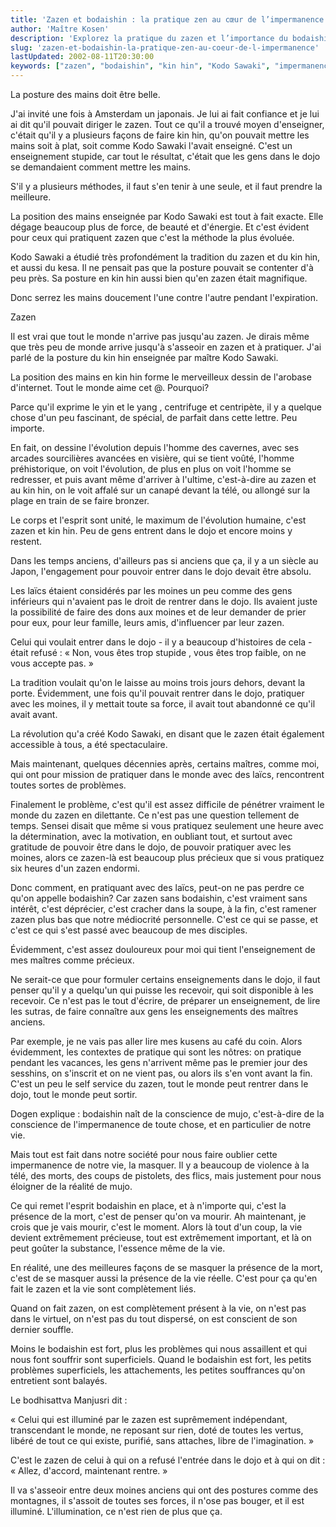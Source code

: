 ```yaml
---
title: 'Zazen et bodaishin : la pratique zen au cœur de l’impermanence'
author: 'Maître Kosen'
description: 'Explorez la pratique du zazen et l’importance du bodaishin, le cœur de la conscience de l’impermanence dans la vie et la méditation zen.'
slug: 'zazen-et-bodaishin-la-pratique-zen-au-coeur-de-l-impermanence'
lastUpdated: 2002-08-11T20:30:00
keywords: ["zazen", "bodaishin", "kin hin", "Kodo Sawaki", "impermanence", "mujo", "dojo", "zen et méditation", "bodhisattva Manjusri", "conscience de la mort"]
---
```


La posture des mains doit être belle.

J'ai invité une fois à Amsterdam un japonais. Je lui ai fait confiance
et je lui ai dit qu'il pouvait diriger le zazen. Tout ce qu'il a trouvé
moyen d'enseigner, c'était qu'il y a plusieurs façons de faire kin hin,
qu'on pouvait mettre les mains soit à plat, soit comme Kodo Sawaki
l'avait enseigné. C'est un enseignement stupide, car tout le résultat,
c'était que les gens dans le dojo se demandaient comment mettre les
mains.

S'il y a plusieurs méthodes, il faut s'en tenir à une seule, et il faut
prendre la meilleure.

La position des mains enseignée par Kodo Sawaki est tout à fait exacte.
Elle dégage beaucoup plus de force, de beauté et d'énergie. Et c'est
évident pour ceux qui pratiquent zazen que c'est la méthode la plus
évoluée.

Kodo Sawaki a étudié très profondément la tradition du zazen et du kin
hin, et aussi du kesa. Il ne pensait pas que la posture pouvait se
contenter d'à peu près. Sa posture en kin hin aussi bien qu'en zazen
était magnifique.

Donc serrez les mains doucement l'une contre l'autre pendant
l'expiration.

Zazen

Il est vrai que tout le monde n'arrive pas jusqu'au zazen. Je dirais
même que très peu de monde arrive jusqu'à s'asseoir en zazen et à
pratiquer. J'ai parlé de la posture du kin hin enseignée par maître Kodo
Sawaki.

La position des mains en kin hin forme le merveilleux dessin de
l'arobase d'internet. Tout le monde aime cet @. Pourquoi?

Parce qu'il exprime le yin et le yang , centrifuge et centripète, il y a
quelque chose d'un peu fascinant, de spécial, de parfait dans cette
lettre. Peu importe.

En fait, on dessine l'évolution depuis l'homme des cavernes, avec ses
arcades sourcilières avancées en visière, qui se tient voûté, l'homme
préhistorique, on voit l'évolution, de plus en plus on voit l'homme se
redresser, et puis avant même d'arriver à l'ultime, c'est-à-dire au
zazen et au kin hin, on le voit affalé sur un canapé devant la télé, ou
allongé sur la plage en train de se faire bronzer.

Le corps et l'esprit sont unité, le maximum de l'évolution humaine,
c'est zazen et kin hin. Peu de gens entrent dans le dojo et encore moins
y restent.

Dans les temps anciens, d'ailleurs pas si anciens que ça, il y a un
siècle au Japon, l'engagement pour pouvoir entrer dans le dojo devait
être absolu.

Les laïcs étaient considérés par les moines un peu comme des gens
inférieurs qui n'avaient pas le droit de rentrer dans le dojo. Ils
avaient juste la possibilité de faire des dons aux moines et de leur
demander de prier pour eux, pour leur famille, leurs amis, d'influencer
par leur zazen.

Celui qui voulait entrer dans le dojo - il y a beaucoup d'histoires de
cela - était refusé : « Non, vous êtes trop stupide , vous êtes trop
faible, on ne vous accepte pas. »

La tradition voulait qu'on le laisse au moins trois jours dehors, devant
la porte. Évidemment, une fois qu'il pouvait rentrer dans le dojo,
pratiquer avec les moines, il y mettait toute sa force, il avait tout
abandonné ce qu'il avait avant.

La révolution qu'a créé Kodo Sawaki, en disant que le zazen était
également accessible à tous, a été spectaculaire.

Mais maintenant, quelques décennies après, certains maîtres, comme moi,
qui ont pour mission de pratiquer dans le monde avec des laïcs,
rencontrent toutes sortes de problèmes.

Finalement le problème, c'est qu'il est assez difficile de pénétrer
vraiment le monde du zazen en dilettante. Ce n'est pas une question
tellement de temps. Sensei disait que même si vous pratiquez seulement
une heure avec la détermination, avec la motivation, en oubliant tout,
et surtout avec gratitude de pouvoir être dans le dojo, de pouvoir
pratiquer avec les moines, alors ce zazen-là est beaucoup plus précieux
que si vous pratiquez six heures d'un zazen endormi.

Donc comment, en pratiquant avec des laïcs, peut-on ne pas perdre ce
qu'on appelle bodaishin? Car zazen sans bodaishin, c'est vraiment sans
intérêt, c'est déprécier, c'est cracher dans la soupe, à la fin, c'est
ramener zazen plus bas que notre médiocrité personnelle. C'est ce qui se
passe, et c'est ce qui s'est passé avec beaucoup de mes disciples.

Évidemment, c'est assez douloureux pour moi qui tient l'enseignement de
mes maîtres comme précieux.

Ne serait-ce que pour formuler certains enseignements dans le dojo, il
faut penser qu'il y a quelqu'un qui puisse les recevoir, qui soit
disponible à les recevoir. Ce n'est pas le tout d'écrire, de préparer un
enseignement, de lire les sutras, de faire connaître aux gens les
enseignements des maîtres anciens.

Par exemple, je ne vais pas aller lire mes kusens au café du coin. Alors
évidemment, les contextes de pratique qui sont les nôtres: on pratique
pendant les vacances, les gens n'arrivent même pas le premier jour des
sesshins, on s'inscrit et on ne vient pas, ou alors ils s'en vont avant
la fin. C'est un peu le self service du zazen, tout le monde peut
rentrer dans le dojo, tout le monde peut sortir.

Dogen explique : bodaishin naît de la conscience de mujo, c'est-à-dire
de la conscience de l'impermanence de toute chose, et en particulier de
notre vie.

Mais tout est fait dans notre société pour nous faire oublier cette
impermanence de notre vie, la masquer. Il y a beaucoup de violence à la
télé, des morts, des coups de pistolets, des flics, mais justement pour
nous éloigner de la réalité de mujo.

Ce qui remet l'esprit bodaishin en place, et à n'importe qui, c'est la
présence de la mort, c'est de penser qu'on va mourir. Ah maintenant, je
crois que je vais mourir, c'est le moment. Alors là tout d'un coup, la
vie devient extrêmement précieuse, tout est extrêmement important, et là
on peut goûter la substance, l'essence même de la vie.

En réalité, une des meilleures façons de se masquer la présence de la
mort, c'est de se masquer aussi la présence de la vie réelle. C'est pour
ça qu'en fait le zazen et la vie sont complètement liés.

Quand on fait zazen, on est complètement présent à la vie, on n'est pas
dans le virtuel, on n'est pas du tout dispersé, on est conscient de son
dernier souffle.

Moins le bodaishin est fort, plus les problèmes qui nous assaillent et
qui nous font souffrir sont superficiels. Quand le bodaishin est fort,
les petits problèmes superficiels, les attachements, les petites
souffrances qu'on entretient sont balayés.

Le bodhisattva Manjusri dit :

« Celui qui est illuminé par le zazen est suprêmement indépendant,
transcendant le monde, ne reposant sur rien, doté de toutes les vertus,
libéré de tout ce qui existe, purifié, sans attaches, libre de
l'imagination. »

C'est le zazen de celui à qui on a refusé l'entrée dans le dojo et à qui
on dit : « Allez, d'accord, maintenant rentre. »

Il va s'asseoir entre deux moines anciens qui ont des postures comme des
montagnes, il s'assoit de toutes ses forces, il n'ose pas bouger, et il
est illuminé. L'illumination, ce n'est rien de plus que ça.
